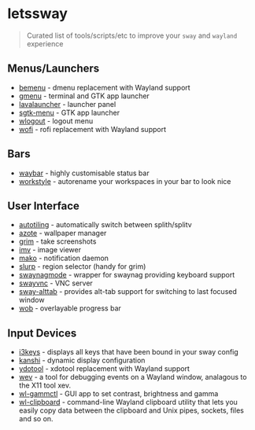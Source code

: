 # letssway
> Curated list of tools/scripts/etc to improve your `sway` and `wayland` experience

## Menus/Launchers
- [bemenu](https://github.com/Cloudef/bemenu) - dmenu replacement with Wayland support
- [gmenu](https://gitlab.com/tslocum/gmenu) - terminal and GTK app launcher
- [lavalauncher](https://git.sr.ht/%7Eleon_plickat/lavalauncher) - launcher panel
- [sgtk-menu](https://github.com/nwg-piotr/sgtk-menu) - GTK app launcher
- [wlogout](https://github.com/ArtsyMacaw/wlogout) - logout menu
- [wofi](https://hg.sr.ht/~scoopta/wofi) - rofi replacement with Wayland support

## Bars
- [waybar](https://github.com/Alexays/Waybar) - highly customisable status bar
- [workstyle](https://github.com/pierrechevalier83/workstyle) - autorename your workspaces in your bar to look nice

## User Interface
- [autotiling](https://github.com/nwg-piotr/autotiling) - automatically switch between splith/splitv
- [azote](https://github.com/nwg-piotr/azote) - wallpaper manager
- [grim](https://github.com/emersion/grim) - take screenshots
- [imv](https://github.com/eXeC64/imv) - image viewer
- [mako](https://github.com/emersion/mako) - notification daemon
- [slurp](https://github.com/emersion/slurp) - region selector (handy for grim)
- [swaynagmode](https://github.com/b0o/swaynagmode) - wrapper for swaynag providing keyboard support
- [swayvnc](https://github.com/any1/wayvnc) - VNC server
- [sway-alttab](https://github.com/reisub0/sway-alttab) - provides alt-tab support for switching to last focused window
- [wob](https://github.com/francma/wob) - overlayable progress bar

## Input Devices
- [i3keys](https://github.com/RasmusLindroth/i3keys) - displays all keys that have been bound in your sway config
- [kanshi](https://github.com/emersion/kanshi) - dynamic display configuration
- [ydotool](https://github.com/ReimuNotMoe/ydotool) - xdotool replacement with Wayland support
- [wev](https://git.sr.ht/~sircmpwn/wev) - a tool for debugging events on a Wayland window, analagous to the X11 tool xev.
- [wl-gammctl](https://github.com/mischw/wl-gammactl) - GUI app to set contrast, brightness and gamma
- [wl-clipboard](https://github.com/bugaevc/wl-clipboard) - command-line Wayland clipboard utility that lets you easily copy data between the clipboard and Unix pipes, sockets, files and so on.
